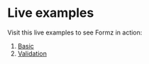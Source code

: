 # Live examples

Visit this live examples to see Formz in action:

1. [Basic](examples/basic)
2. [Validation](examples/validation)